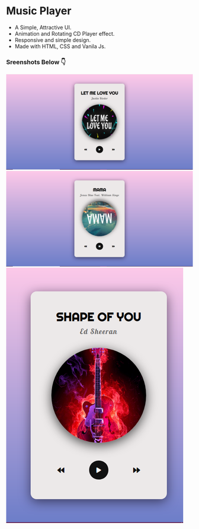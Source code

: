 # Music Player

- A Simple, Attractive UI.
- Animation and Rotating CD Player effect.
- Responsive and simple design.
- Made with HTML, CSS and Vanila Js.

### Sreenshots Below 👇

![screenshot](https://github.com/blackcodding/Music-Player/blob/master/screenshot-1.PNG)
![screenshot](https://github.com/blackcodding/Music-Player/blob/master/screenshot-2.PNG)
![screenshot](https://github.com/blackcodding/Music-Player/blob/master/screenshot-3.PNG)
